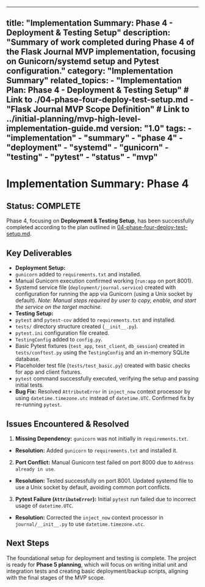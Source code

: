 ***

title: "Implementation Summary: Phase 4 - Deployment & Testing Setup"
description: "Summary of work completed during Phase 4 of the Flask Journal MVP implementation, focusing on Gunicorn/systemd setup and Pytest configuration."
category: "Implementation Summary"
related\_topics:
\- "Implementation Plan: Phase 4 - Deployment & Testing Setup" # Link to ./04-phase-four-deploy-test-setup.md
\- "Flask Journal MVP Scope Definition" # Link to ../initial-planning/mvp-high-level-implementation-guide.md
version: "1.0"
tags:
\- "implementation"
\- "summary"
\- "phase 4"
\- "deployment"
\- "systemd"
\- "gunicorn"
\- "testing"
\- "pytest"
\- "status"
\- "mvp"
--------

# Implementation Summary: Phase 4

## Status: COMPLETE

Phase 4, focusing on **Deployment & Testing Setup**, has been successfully completed according to the plan outlined in [04-phase-four-deploy-test-setup.md](./04-phase-four-deploy-test-setup.md).

## Key Deliverables

- **Deployment Setup:**
- `gunicorn` added to `requirements.txt` and installed.
- Manual Gunicorn execution confirmed working (`run:app` on port 8001).
- Systemd service file (`deployment/journal.service`) created with configuration for running the app via Gunicorn (using a Unix socket by default). *Note: Manual steps required by user to copy, enable, and start the service on the target machine.*
- **Testing Setup:**
- `pytest` and `pytest-cov` added to `requirements.txt` and installed.
- `tests/` directory structure created (`__init__.py`).
- `pytest.ini` configuration file created.
- `TestingConfig` added to `config.py`.
- Basic Pytest fixtures (`test_app`, `test_client`, `db_session`) created in `tests/conftest.py` using the `TestingConfig` and an in-memory SQLite database.
- Placeholder test file (`tests/test_basic.py`) created with basic checks for app and client fixtures.
- `pytest` command successfully executed, verifying the setup and passing initial tests.
- **Bug Fix:** Resolved `AttributeError` in `inject_now` context processor by using `datetime.timezone.utc` instead of `datetime.UTC`. Confirmed fix by re-running `pytest`.

## Issues Encountered & Resolved

1. **Missing Dependency:** `gunicorn` was not initially in `requirements.txt`.

- **Resolution:** Added `gunicorn` to `requirements.txt` and installed it.

2. **Port Conflict:** Manual Gunicorn test failed on port 8000 due to `Address already in use`.

- **Resolution:** Tested successfully on port 8001. Updated systemd file to use a Unix socket by default, avoiding common port conflicts.

3. **Pytest Failure (`AttributeError`):** Initial `pytest` run failed due to incorrect usage of `datetime.UTC`.

- **Resolution:** Corrected the `inject_now` context processor in `journal/__init__.py` to use `datetime.timezone.utc`.

## Next Steps

The foundational setup for deployment and testing is complete. The project is ready for **Phase 5 planning**, which will focus on writing initial unit and integration tests and creating basic deployment/backup scripts, aligning with the final stages of the MVP scope.
